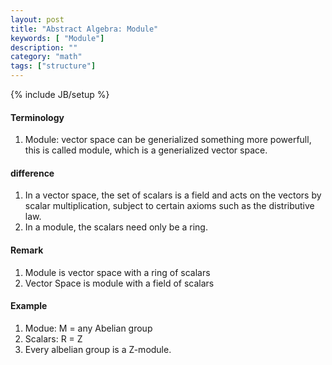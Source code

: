 ```yaml
---
layout: post
title: "Abstract Algebra: Module"
keywords: [ "Module"]
description: ""
category: "math"
tags: ["structure"]
---
```

{% include JB/setup %}

#### Terminology
1. Module: vector space can be generialized something more powerfull, this is called module, which
is a generialized vector space.

#### difference
1. In a vector space, the set of scalars is a field and acts on the vectors by scalar multiplication,
subject to certain axioms such as the distributive law.
2. In a module, the scalars need only be a ring.



#### Remark
1. Module is vector space with a ring of scalars 
2. Vector Space is module with a field of scalars

#### Example
1. Modue: M =  any Abelian group
2. Scalars: R = Z
3. Every albelian group is a Z-module.

